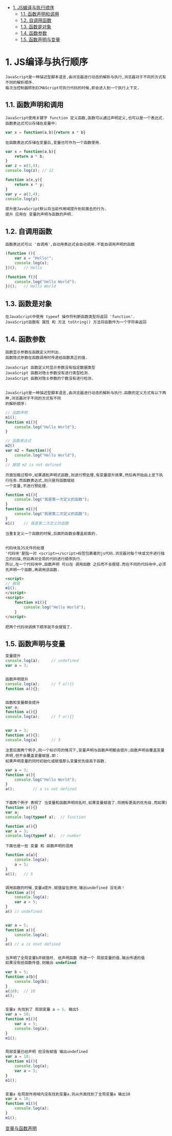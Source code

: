 <!-- TOC -->

- [1. JS编译与执行顺序](#1-js编译与执行顺序)
    - [1.1. 函数声明和调用](#11-函数声明和调用)
    - [1.2. 自调用函数](#12-自调用函数)
    - [1.3. 函数是对象](#13-函数是对象)
    - [1.4. 函数参数](#14-函数参数)
    - [1.5. 函数声明与变量](#15-函数声明与变量)

<!-- /TOC -->

# 1. JS编译与执行顺序

    JavaScript是一种描述型脚本语言,由浏览器进行动态的解析与执行,浏览器对于不同的方式有不同的解析顺序.
    每次当控制器转到ECMAScript可执行代码的时候,即会进入到一个执行上下文.
    
## 1.1. 函数声明和调用

    JavaScript使用关键字 function 定义函数,函数可以通过声明定义,也可以是一个表达式.
    函数表达式可以存储在变量中:
```js
var x = function(a,b){return a * b}
```


    在函数表达式存储在变量后,变量也可作为一个函数使用.
```js
var x = function(a,b){
    return a * b;
}
var z = x(3,4);
console.log(z); // 12

function a(x,y){
    return x * y;
}
var y = a(3,4);
console.log(y);
``` 

    提升是JavaScript默认将当前作用域提升到前面去的行为.
    提升 应用在 变量的声明与函数的声明.
    
## 1.2. 自调用函数

    函数表达式可以 '自调用',自动用表达式会自动调用.不能自调用声明的函数
    
```js
(function (){
    var x = "Hello!";
    console.log(x);
})();   // Hello

(function f(){
    console.log("Hello World");
})();   // Hello World
```

## 1.3. 函数是对象

    在JavaScript中使用 typeof 操作符判断函数类型将返回 'function'.
    JavaScript函数有 属性 和 方法 toString() 方法将函数作为一个字符串返回
    
## 1.4. 函数参数

    函数显示参数在函数定义时列出.
    函数隐式参数在函数调用时传递给函数真正的值.

    JavaScript 函数定义时显示参数没有指定数据类型
    JavaScript 函数对隐士参数没有进行类型检测.
    JavaScript 函数对隐士参数的个数没有进行检测.

    
    JavaScript是一种描述型脚本语言,由浏览器进行动态的解析与执行.函数的定义方式有以下两种,浏览器对于不同的方式有不同
    的解析顺序:
```js
// 函数声明
m1();
function m1(){
    console.log("Hello World");
}

// 函数表达式
m2()
var m2 = function(){
    console.log("Hello World");
}
// 报错 m2 is not defined
```
    页面加载过程中,如果遇到声明式函数,则进行预处理,有变量提升效果,然后再开始由上至下执行任务.而函数表达式,则只是将函数赋给
    一个变量,不进行预处理.
```js
function m1(){
    console.log("我是第一次定义的函数");
}
function m1(){
    console.log("我是第二次定义的函数");
}
m1()    // 我是第二次定义的函数
```
    当重复定义一个函数的时候,后面的函数会覆盖前面的.
    
    
    代码块及JS文件的处理
    '代码块'是指一对 <script></script>标签包裹着的js代码.浏览器对每个块或文件进行独立的扫描,然后再对全局的代码进行顺序执行.
    所以,在一个代码块中,函数声明 可以在 调用函数 之后而不会报错.而在不同的代码块中,必须先声明一个函数,再调用该函数.
```html
<script>
// 报错
m1();
</script>
<script>
    function m1(){
        console.log("Hello World");
    }
</script>
```
    把两个代码块调换下顺序就不会报错了.


## 1.5. 函数声明与变量

```js
变量提升
console.log(a);     // undefined
var a = 3;  


函数声明提升
console.log(a);     // f a(){}
function a(){};


函数和变量都会提升
var a;
function a(){}
console.log(a);     // f a(){}


var a = 3;
function a(){};
console.log(a)      // 3
```
    注意后面两个例子,同一个标识符的情况下,变量声明与函数声明都会提升;函数声明会覆盖变量声明,但不会覆盖变量赋值.即：
    如果声明变量的同时初始化或赋值那么变量优先级高于函数.

```js
var a = 3;
function a(){
    console.log("Hello World");
}
a();        // a is not defined


下面两个例子 表明了 当变量和函数声明同名时,如果变量赋值了,将拥有更高的优先级,而如果变量没有赋值时,函数声明将覆盖变量.
function a(){}
var a;
console.log(typeof a);  // function

function a(){}
var a = 3;
console.log(typeof a);  // number
``` 

    下面也是一些 变量 和 函数声明的混用
```js
function a(a){
    console.log(a);
    a = 5;
}
a(5);   // 5


调用函数的时候,变量a提升,赋值留在原地,输出undefined 没毛病！
function a(){
    console.log(a);
    var a = 5;
}
a() // undefined


var a = 5;
function a(){
    console.log(a);
}
a() // a is nnot defined


当声明了全局变量b并赋值时, 给声明函数 传递一个 局部变量的值,输出传递的值
如果没有给函数传值,则输出 undefined

var b = 5;
function a(b){
    console.log(b);
}
a(10);  // 10   
a();


变量a 先找到了 局部变量 a = 5, 输出5 
var a = 10;
function m1(){
    var a = 5;
    console.log(a);
}
m1();


局部变量已经声明 但没有赋值 输出undefined
var a = 10;
function m1(){
    console.log(a);
    var a = 5;
}
m1();


变量a 在局部作用域内没有找到变量a,则从外面找到了全局变量a 输出10
var a = 10;
function m1(){
    console.log(a);
}
m1();
```

[变量与函数声明](https://segmentfault.com/q/1010000003951963)